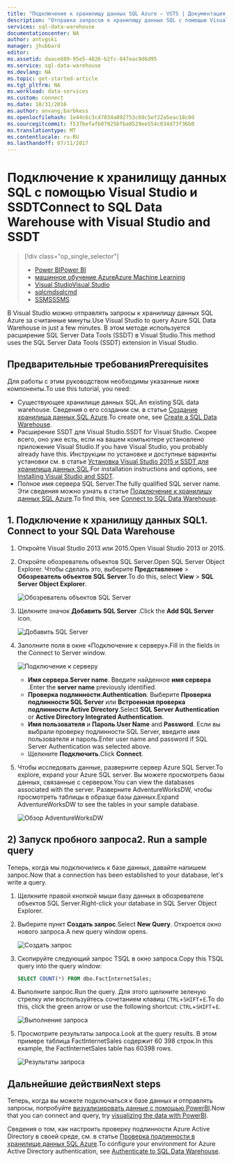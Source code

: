 ```yaml
---
title: "Подключение к хранилищу данных SQL Azure — VSTS | Документация Майкрософт"
description: "Отправка запросов к хранилищу данных SQL с помощью Visual Studio."
services: sql-data-warehouse
documentationcenter: NA
author: antvgski
manager: jhubbard
editor: 
ms.assetid: daace889-95e5-4826-b2fc-047eac9d6d95
ms.service: sql-data-warehouse
ms.devlang: NA
ms.topic: get-started-article
ms.tgt_pltfrm: NA
ms.workload: data-services
ms.custom: connect
ms.date: 10/31/2016
ms.author: anvang;barbkess
ms.openlocfilehash: 1e44c6c3c47034a892753c69c5ef22a5eac18c0d
ms.sourcegitcommit: f537befafb079256fba0529ee554c034d73f36b0
ms.translationtype: MT
ms.contentlocale: ru-RU
ms.lasthandoff: 07/11/2017
---
```

# <a name="connect-to-sql-data-warehouse-with-visual-studio-and-ssdt"></a><span data-ttu-id="7781c-103">Подключение к хранилищу данных SQL с помощью Visual Studio и SSDT</span><span class="sxs-lookup"><span data-stu-id="7781c-103">Connect to SQL Data Warehouse with Visual Studio and SSDT</span></span>
> [!div class="op_single_selector"]
> * [<span data-ttu-id="7781c-104">Power BI</span><span class="sxs-lookup"><span data-stu-id="7781c-104">Power BI</span></span>](sql-data-warehouse-get-started-visualize-with-power-bi.md)
> * [<span data-ttu-id="7781c-105">машинное обучение Azure</span><span class="sxs-lookup"><span data-stu-id="7781c-105">Azure Machine Learning</span></span>](sql-data-warehouse-get-started-analyze-with-azure-machine-learning.md)
> * [<span data-ttu-id="7781c-106">Visual Studio</span><span class="sxs-lookup"><span data-stu-id="7781c-106">Visual Studio</span></span>](sql-data-warehouse-query-visual-studio.md)
> * [<span data-ttu-id="7781c-107">sqlcmd</span><span class="sxs-lookup"><span data-stu-id="7781c-107">sqlcmd</span></span>](sql-data-warehouse-get-started-connect-sqlcmd.md) 
> * [<span data-ttu-id="7781c-108">SSMS</span><span class="sxs-lookup"><span data-stu-id="7781c-108">SSMS</span></span>](sql-data-warehouse-query-ssms.md)
> 
> 

<span data-ttu-id="7781c-109">В Visual Studio можно отправлять запросы к хранилищу данных SQL Azure за считанные минуты.</span><span class="sxs-lookup"><span data-stu-id="7781c-109">Use Visual Studio to query Azure SQL Data Warehouse in just a few minutes.</span></span> <span data-ttu-id="7781c-110">В этом методе используется расширение SQL Server Data Tools (SSDT) в Visual Studio.</span><span class="sxs-lookup"><span data-stu-id="7781c-110">This method uses the SQL Server Data Tools (SSDT) extension in Visual Studio.</span></span> 

## <a name="prerequisites"></a><span data-ttu-id="7781c-111">Предварительные требования</span><span class="sxs-lookup"><span data-stu-id="7781c-111">Prerequisites</span></span>
<span data-ttu-id="7781c-112">Для работы с этим руководством необходимы указанные ниже компоненты.</span><span class="sxs-lookup"><span data-stu-id="7781c-112">To use this tutorial, you need:</span></span>

* <span data-ttu-id="7781c-113">Существующее хранилище данных SQL.</span><span class="sxs-lookup"><span data-stu-id="7781c-113">An existing SQL data warehouse.</span></span> <span data-ttu-id="7781c-114">Сведения о его создании см. в статье [Создание хранилища данных SQL Azure][Create a SQL Data Warehouse].</span><span class="sxs-lookup"><span data-stu-id="7781c-114">To create one, see [Create a SQL Data Warehouse][Create a SQL Data Warehouse].</span></span>
* <span data-ttu-id="7781c-115">Расширение SSDT для Visual Studio.</span><span class="sxs-lookup"><span data-stu-id="7781c-115">SSDT for Visual Studio.</span></span> <span data-ttu-id="7781c-116">Скорее всего, оно уже есть, если на вашем компьютере установлено приложение Visual Studio.</span><span class="sxs-lookup"><span data-stu-id="7781c-116">If you have Visual Studio, you probably already have this.</span></span> <span data-ttu-id="7781c-117">Инструкции по установке и доступные варианты установки см. в статье [Установка Visual Studio 2015 и SSDT для хранилища данных SQL][Installing Visual Studio and SSDT].</span><span class="sxs-lookup"><span data-stu-id="7781c-117">For installation instructions and options, see [Installing Visual Studio and SSDT][Installing Visual Studio and SSDT].</span></span>
* <span data-ttu-id="7781c-118">Полное имя сервера SQL Server.</span><span class="sxs-lookup"><span data-stu-id="7781c-118">The fully qualified SQL server name.</span></span> <span data-ttu-id="7781c-119">Эти сведения можно узнать в статье [Подключение к хранилищу данных SQL Azure][Connect to SQL Data Warehouse].</span><span class="sxs-lookup"><span data-stu-id="7781c-119">To find this, see [Connect to SQL Data Warehouse][Connect to SQL Data Warehouse].</span></span>

## <a name="1-connect-to-your-sql-data-warehouse"></a><span data-ttu-id="7781c-120">1. Подключение к хранилищу данных SQL</span><span class="sxs-lookup"><span data-stu-id="7781c-120">1. Connect to your SQL Data Warehouse</span></span>
1. <span data-ttu-id="7781c-121">Откройте Visual Studio 2013 или 2015.</span><span class="sxs-lookup"><span data-stu-id="7781c-121">Open Visual Studio 2013 or 2015.</span></span>
2. <span data-ttu-id="7781c-122">Откройте обозреватель объектов SQL Server.</span><span class="sxs-lookup"><span data-stu-id="7781c-122">Open SQL Server Object Explorer.</span></span> <span data-ttu-id="7781c-123">Чтобы сделать это, выберите **Представление** > **Обозреватель объектов SQL Server**.</span><span class="sxs-lookup"><span data-stu-id="7781c-123">To do this, select **View** > **SQL Server Object Explorer**.</span></span>
   
    ![Обозреватель объектов SQL Server][1]
3. <span data-ttu-id="7781c-125">Щелкните значок **Добавить SQL Server** .</span><span class="sxs-lookup"><span data-stu-id="7781c-125">Click the **Add SQL Server** icon.</span></span>
   
    ![Добавить SQL Server][2]
4. <span data-ttu-id="7781c-127">Заполните поля в окне «Подключение к серверу».</span><span class="sxs-lookup"><span data-stu-id="7781c-127">Fill in the fields in the Connect to Server window.</span></span>
   
    ![Подключение к серверу][3]
   
   * <span data-ttu-id="7781c-129">**Имя сервера**.</span><span class="sxs-lookup"><span data-stu-id="7781c-129">**Server name**.</span></span> <span data-ttu-id="7781c-130">Введите найденное **имя сервера** .</span><span class="sxs-lookup"><span data-stu-id="7781c-130">Enter the **server name** previously identified.</span></span>
   * <span data-ttu-id="7781c-131">**Проверка подлинности**.</span><span class="sxs-lookup"><span data-stu-id="7781c-131">**Authentication**.</span></span> <span data-ttu-id="7781c-132">Выберите **Проверка подлинности SQL Server** или **Встроенная проверка подлинности Active Directory**.</span><span class="sxs-lookup"><span data-stu-id="7781c-132">Select **SQL Server Authentication** or **Active Directory Integrated Authentication**.</span></span>
   * <span data-ttu-id="7781c-133">**Имя пользователя** и **Пароль**.</span><span class="sxs-lookup"><span data-stu-id="7781c-133">**User Name** and **Password**.</span></span> <span data-ttu-id="7781c-134">Если вы выбрали проверку подлинности SQL Server, введите имя пользователя и пароль.</span><span class="sxs-lookup"><span data-stu-id="7781c-134">Enter user name and password if SQL Server Authentication was selected above.</span></span>
   * <span data-ttu-id="7781c-135">Щелкните **Подключить**.</span><span class="sxs-lookup"><span data-stu-id="7781c-135">Click **Connect**.</span></span>
5. <span data-ttu-id="7781c-136">Чтобы исследовать данные, разверните сервер Azure SQL Server.</span><span class="sxs-lookup"><span data-stu-id="7781c-136">To explore, expand your Azure SQL server.</span></span> <span data-ttu-id="7781c-137">Вы можете просмотреть базы данных, связанные с сервером.</span><span class="sxs-lookup"><span data-stu-id="7781c-137">You can view the databases associated with the server.</span></span> <span data-ttu-id="7781c-138">Разверните AdventureWorksDW, чтобы просмотреть таблицы в образце базы данных.</span><span class="sxs-lookup"><span data-stu-id="7781c-138">Expand AdventureWorksDW to see the tables in your sample database.</span></span>
   
    ![Обзор AdventureWorksDW][4]

## <a name="2-run-a-sample-query"></a><span data-ttu-id="7781c-140">2) Запуск пробного запроса</span><span class="sxs-lookup"><span data-stu-id="7781c-140">2. Run a sample query</span></span>
<span data-ttu-id="7781c-141">Теперь, когда мы подключились к базе данных, давайте напишем запрос.</span><span class="sxs-lookup"><span data-stu-id="7781c-141">Now that a connection has been established to your database, let's write a query.</span></span>

1. <span data-ttu-id="7781c-142">Щелкните правой кнопкой мыши базу данных в обозревателе объектов SQL Server.</span><span class="sxs-lookup"><span data-stu-id="7781c-142">Right-click your database in SQL Server Object Explorer.</span></span>
2. <span data-ttu-id="7781c-143">Выберите пункт **Создать запрос**.</span><span class="sxs-lookup"><span data-stu-id="7781c-143">Select **New Query**.</span></span> <span data-ttu-id="7781c-144">Откроется окно нового запроса.</span><span class="sxs-lookup"><span data-stu-id="7781c-144">A new query window opens.</span></span>
   
    ![Создать запрос][5]
3. <span data-ttu-id="7781c-146">Скопируйте следующий запрос TSQL в окно запроса.</span><span class="sxs-lookup"><span data-stu-id="7781c-146">Copy this TSQL query into the query window:</span></span>
   
    ```sql
    SELECT COUNT(*) FROM dbo.FactInternetSales;
    ```
4. <span data-ttu-id="7781c-147">Выполните запрос.</span><span class="sxs-lookup"><span data-stu-id="7781c-147">Run the query.</span></span> <span data-ttu-id="7781c-148">Для этого щелкните зеленую стрелку или воспользуйтесь сочетанием клавиш `CTRL`+`SHIFT`+`E`.</span><span class="sxs-lookup"><span data-stu-id="7781c-148">To do this, click the green arrow or use the following shortcut: `CTRL`+`SHIFT`+`E`.</span></span>
   
    ![Выполнение запроса][6]
5. <span data-ttu-id="7781c-150">Просмотрите результаты запроса.</span><span class="sxs-lookup"><span data-stu-id="7781c-150">Look at the query results.</span></span> <span data-ttu-id="7781c-151">В этом примере таблица FactInternetSales содержит 60 398 строк.</span><span class="sxs-lookup"><span data-stu-id="7781c-151">In this example, the FactInternetSales table has 60398 rows.</span></span>
   
    ![Результаты запроса][7]

## <a name="next-steps"></a><span data-ttu-id="7781c-153">Дальнейшие действия</span><span class="sxs-lookup"><span data-stu-id="7781c-153">Next steps</span></span>
<span data-ttu-id="7781c-154">Теперь, когда вы можете подключаться к базе данных и отправлять запросы, попробуйте [визуализировать данные с помощью PowerBI][visualizing the data with PowerBI].</span><span class="sxs-lookup"><span data-stu-id="7781c-154">Now that you can connect and query, try [visualizing the data with PowerBI][visualizing the data with PowerBI].</span></span>

<span data-ttu-id="7781c-155">Сведения о том, как настроить проверку подлинности Azure Active Directory в своей среде, см. в статье [Проверка подлинности в хранилище данных SQL Azure][Authenticate to SQL Data Warehouse].</span><span class="sxs-lookup"><span data-stu-id="7781c-155">To configure your environment for Azure Active Directory authentication, see [Authenticate to SQL Data Warehouse][Authenticate to SQL Data Warehouse].</span></span>

<!--Arcticles-->
[Connect to SQL Data Warehouse]: sql-data-warehouse-connect-overview.md
[Create a SQL Data Warehouse]: sql-data-warehouse-get-started-provision.md
[Installing Visual Studio and SSDT]: sql-data-warehouse-install-visual-studio.md
[Authenticate to SQL Data Warehouse]: sql-data-warehouse-authentication.md
[visualizing the data with PowerBI]: sql-data-warehouse-get-started-visualize-with-power-bi.md  

<!--Other-->
[Azure portal]: https://portal.azure.com

<!--Image references-->

[1]: media/sql-data-warehouse-query-visual-studio/open-ssdt.png
[2]: media/sql-data-warehouse-query-visual-studio/add-server.png
[3]: media/sql-data-warehouse-query-visual-studio/connection-dialog.png
[4]: media/sql-data-warehouse-query-visual-studio/explore-sample.png
[5]: media/sql-data-warehouse-query-visual-studio/new-query2.png
[6]: media/sql-data-warehouse-query-visual-studio/run-query.png
[7]: media/sql-data-warehouse-query-visual-studio/query-results.png
